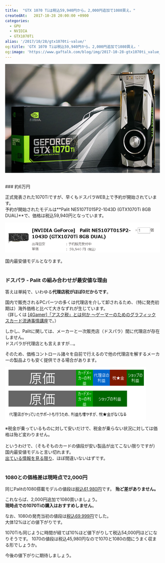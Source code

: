 ```yaml
---
title:  "GTX 1070 Tiは税込59,940円から。2,000円追加で1080買え。"
createdAt:   2017-10-28 20:00:00 +0900
categories: 
  - GPU
  - NVIDIA
  - GTX1070Ti
alias: '/2017/10/28/gtx1070ti-value/'
og:title: 'GTX 1070 Tiは税込59,940円から。2,000円追加で1080買え。'
og:image: 'https://www.gaftalk.com/blog/img/2017-10-28-gtx1070ti_value_ref.png'
---
```

![リファレンス](/blog/img/2017-10-28-gtx1070ti_value_ref.png)

<br>
### 約6万円

正式発表された1070Tiですが、早くもドスパラWEB上で予約が開始されています。  
予約が開始されたモデルは**Palit NE5107T015P2-1043D (GTX1070Ti 8GB DUAL)**で、価格は税込59,940円となっています。

![ドスパラ](/blog/img/2017-10-28-gtx1070ti_value.png)

国内最安値モデルとなります。
<br><br>
### ドスパラ - Palit の組み合わせが最安値な理由
答えは単純で、いわゆる**代理店税がほぼ0だからです**。

国内で販売されるPCパーツの多くは代理店を介して卸されるため、（特に発売初期は）海外価格と比べて大きなずれが生じています。  
（詳しくは [[4Gamer]「アスク税」とは何か ～ゲーマーのためのグラフィックスカード流通事情講座](http://www.4gamer.net/games/999/G999902/20151114005/)で。）

しかし、Palitに関しては、メーカーと一次販売店（ドスパラ）間に代理店が存在しません。  
ドスパラが代理店とも言えますが…。

そのため、価格コントロール諸々を自前で行えるので他の代理店を解するメーカーの製品よりも安く提供できる場合があります。

![アスク税の有り無し](/blog/img/2017-10-28-gtx1070ti_value_ask.png)

※税金が乗っているものに対して安いだけで、税金が乗らない状況に対しては価格は殆ど変わりません。
<br><br>
というわけで、（そもそものカードの値段が安い製品が出てこない限りですが）国内最安値モデルと言い切れます。  
[出ている情報を見る限り](https://pc.watch.impress.co.jp/docs/news/1088341.html)、ほぼ間違いないはずです。
<br><br>
### 1080との価格差は現時点で2,000円

同じPalitの1080搭載モデルの値段は[税込61,980円](http://www.dospara.co.jp/5shopping/detail_parts.php?bg=1&br=31&sbr=213&ic=443869&mkr=221&lf=0)です。
**殆ど差がありません。**

これならば、2,000円追加で1080買いましょう。  
**現時点での1070Tiの購入はおすすめしません**。

なお、1080の発売当初の値段は[税込69,999円](http://kakaku.com/item/K0000943627/pricehistory/)でした。  
大体12%ほどの値下がりです。

1070Tiも同じように時間が経てば10%ほど値下がりして税込54,000円ほどになりそうです。
1070の値段は税込45,980円なので1070と1080の間にうまく収まる形でしょうか。

今後の値下がりに期待しましょう。

